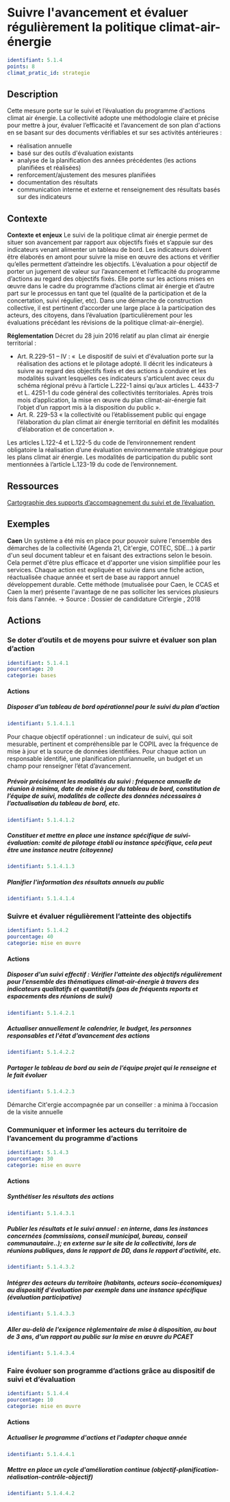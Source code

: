 # Suivre l'avancement et évaluer régulièrement la politique climat-air-énergie
```yaml
identifiant: 5.1.4
points: 8
climat_pratic_id: strategie
```
## Description
Cette mesure porte sur le suivi et l’évaluation du programme d'actions climat air énergie.
La collectivité adopte une méthodologie claire et précise pour mettre à jour, évaluer l’efficacité et l’avancement de son plan d'actions en se basant sur des documents vérifiables et sur ses activités antérieures :
- réalisation annuelle
- basé sur des outils d'évaluation existants
- analyse de la planification des années précédentes (les actions planifiées et réalisées)
- renforcement/ajustement des mesures planifiées
- documentation des résultats
- communication interne et externe et renseignement des résultats basés sur des indicateurs

## Contexte
**Contexte et enjeux**
Le suivi de la politique climat air énergie permet de situer son avancement par rapport aux objectifs fixés et s’appuie sur des indicateurs venant alimenter un tableau de bord. Les indicateurs doivent être élaborés en amont pour suivre la mise en œuvre des actions et vérifier qu’elles permettent d’atteindre les objectifs.
L’évaluation a pour objectif de porter un jugement de valeur sur l’avancement et l’efficacité du programme d’actions au regard des objectifs fixés. Elle porte sur les actions mises en œuvre dans le cadre du programme d’actions climat air énergie et d’autre part sur le processus en tant que tel (qualité de la participation et de la concertation, suivi régulier, etc). Dans une démarche de construction collective, il est pertinent d’accorder une large place à la participation des acteurs, des citoyens, dans l’évaluation (particulièrement pour les évaluations précédant les révisions de la politique climat-air-énergie).

**Réglementation**
Décret du 28 juin 2016 relatif au plan climat air énergie territorial :

- Art. R.229-51 – IV : «  Le dispositif de suivi et d'évaluation porte sur la réalisation des actions et le pilotage adopté. Il décrit les indicateurs à suivre au regard des objectifs fixés et des actions à conduire et les modalités suivant lesquelles ces indicateurs s'articulent avec ceux du schéma régional prévu à l’article L.222-1 ainsi qu’aux articles L. 4433-7 et L. 4251-1 du code général des collectivités territoriales. Après trois mois d’application, la mise en œuvre du plan climat-air-énergie fait l’objet d’un rapport mis à la disposition du public ».
- Art. R. 229-53 « la collectivité ou l’établissement public qui engage l’élaboration du plan climat air énergie territorial en définit les modalités d’élaboration et de concertation ».

Les articles L.122-4 et L.122-5 du code de l’environnement rendent obligatoire la réalisation d’une évaluation environnementale stratégique pour les plans climat air énergie. Les modalités de participation du public sont mentionnées à l’article L.123-19 du code de l’environnement.

## Ressources
<a href="http://www.territoires-climat.ademe.fr/sites/default/files/Cartographie_supports%20d%27accompagnement_suivi%20et%20%C3%A9valuation_0.pdf">Cartographie des supports d’accompagnement du suivi et de l’évaluation </a>

## Exemples
**Caen**
Un système a été mis en place pour pouvoir suivre l'ensemble des démarches de la collectivité (Agenda 21, Cit'ergie, COTEC, SDE...) à partir d'un seul document tableur et en faisant des extractions selon le besoin. Cela permet d'être plus efficace et d'apporter une vision simplifiée pour les services. Chaque action est expliquée et suivie dans une fiche action, réactualisée chaque année et sert de base au rapport annuel développement durable.
Cette méthode (mutualisée pour Caen, le CCAS et Caen la mer) présente l'avantage de ne pas solliciter les services plusieurs fois dans l'année.
→ Source : Dossier de candidature Cit’ergie , 2018

## Actions
### Se doter d’outils et de moyens pour suivre et évaluer son plan d’action
```yaml
identifiant: 5.1.4.1
pourcentage: 20
categorie: bases
```

#### Actions
##### Disposer d’un tableau de bord opérationnel pour le suivi du plan d’action
```yaml
identifiant: 5.1.4.1.1
```
Pour chaque objectif opérationnel : un indicateur de suivi, qui soit mesurable, pertinent et compréhensible par le COPIL avec la fréquence de mise à jour et la source de données identifiées.
Pour chaque action un responsable identifié, une planification pluriannuelle, un budget et un champ pour renseigner l’état d’avancement.

##### Prévoir précisément les modalités du suivi : fréquence annuelle de réunion à minima, date de mise à jour du tableau de bord, constitution de l’équipe de suivi, modalités de collecte des données nécessaires à l’actualisation du tableau de bord, etc.
```yaml
identifiant: 5.1.4.1.2
```

##### Constituer et mettre en place une instance spécifique de suivi-évaluation: comité de pilotage établi ou instance spécifique, cela peut être une instance neutre (citoyenne)
```yaml
identifiant: 5.1.4.1.3
```

##### Planifier l'information des résultats annuels au public
```yaml
identifiant: 5.1.4.1.4
```


### Suivre et évaluer régulièrement l’atteinte des objectifs
```yaml
identifiant: 5.1.4.2
pourcentage: 40
categorie: mise en œuvre
```
#### Actions
##### Disposer d'un suivi effectif : Vérifier l'atteinte des objectifs régulièrement pour l’ensemble des thématiques climat-air-énergie à travers des indicateurs qualitatifs et quantitatifs (pas de fréquents reports et espacements des réunions de suivi)
```yaml
identifiant: 5.1.4.2.1
```

##### Actualiser annuellement le calendrier, le budget, les personnes responsables et l'état d'avancement des actions
```yaml
identifiant: 5.1.4.2.2
```

##### Partager le tableau de bord au sein de l’équipe projet qui le renseigne et le fait évoluer
```yaml
identifiant: 5.1.4.2.3
```
Démarche Cit'ergie accompagnée par un conseiller : a minima à l’occasion de la visite annuelle

### Communiquer et informer les acteurs du territoire de l’avancement du programme d’actions
```yaml
identifiant: 5.1.4.3
pourcentage: 30
categorie: mise en œuvre
```
#### Actions
##### Synthétiser les résultats des actions
```yaml
identifiant: 5.1.4.3.1
```

##### Publier les résultats et le suivi annuel : en interne, dans les instances concernées (commissions, conseil municipal, bureau, conseil communautaire..); en externe sur le site de la collectivité, lors de réunions publiques, dans le rapport de DD, dans le rapport d’activité, etc.
```yaml
identifiant: 5.1.4.3.2
```

##### Intégrer des acteurs du territoire (habitants, acteurs socio-économiques) au dispositif d'évaluation par exemple dans une instance spécifique (évaluation participative)
```yaml
identifiant: 5.1.4.3.3
```

##### Aller au-delà de l'exigence règlementaire de mise à disposition, au bout de 3 ans, d'un rapport au public sur la mise en œuvre du PCAET
```yaml
identifiant: 5.1.4.3.4
```


### Faire évoluer son programme d’actions grâce au dispositif de suivi et d’évaluation
```yaml
identifiant: 5.1.4.4
pourcentage: 10
categorie: mise en œuvre
```
#### Actions
##### Actualiser le programme d'actions et l'adapter chaque année
```yaml
identifiant: 5.1.4.4.1
```

##### Mettre en place un cycle d'amélioration continue (objectif-planification-réalisation-contrôle-objectif)
```yaml
identifiant: 5.1.4.4.2
```
